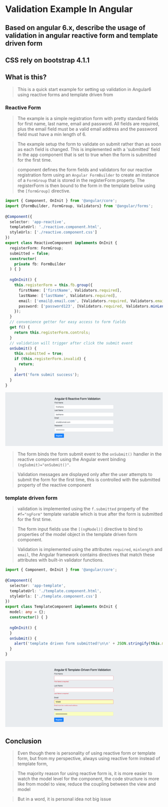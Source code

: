 # Validation Example In Angular

## Based on angular 6.x, describe the usage of validation in angular reactive form and template driven form

## CSS rely on bootstrap 4.1.1

## What is this?

> This is a quick start example for setting up validation in Angular6 using reactive forms and template driven from

### Reactive Form

> The example is a simple registration form with pretty standard fields for first name, last name, email and password. All fields are required, plus the email field must be a valid email address and the password field must have a min length of 6.
  
> The example setup the form to validate on submit rather than as soon as each field is changed. This is implemented with a 'submitted' field in the app component that is set to true when the form is submitted for the first time.

> component defines the form fields and validators for our reactive registration form using an `Angular FormBuilder` to create an instance of a `FormGroup` that is stored in the registerForm property. The registerForm is then bound to the form in the template below using the `[formGroup]` directive.

```typescript
import { Component, OnInit } from '@angular/core';
import {FormBuilder, FormGroup, Validators} from '@angular/forms';

@Component({
  selector: 'app-reactive',
  templateUrl: './reactive.component.html',
  styleUrls: ['./reactive.component.css']
})
export class ReactiveComponent implements OnInit {
  registerForm: FormGroup;
  submitted = false;
  constructor(
    private fb: FormBuilder
  ) { }

  ngOnInit() {
    this.registerForm = this.fb.group({
      firstName: ['firstName', Validators.required],
      lastName: ['lastName', Validators.required],
      email: ['email@.email.com', [Validators.required, Validators.email]],
      password: ['password123', [Validators.required, Validators.minLength(6)]]
    });
  }
  // convenience getter for easy access to form fields
  get f() {
    return this.registerForm.controls;
  }
  // validation will trigger after click the submit event
  onSubmit() {
    this.submitted = true;
    if (this.registerForm.invalid) {
      return;
    }
    alert('form submit success');
  }
}
```

![reactive form](src/assets/reactive-form.png)

> The form binds the form submit event to the `onSubmit()` handler in the reactive component using the Angular event binding `(ngSubmit)="onSubmit()"`. 

> Validation messages are displayed only after the user attempts to submit the form for the first time, this is controlled with the submitted property of the reactive component


### template driven form

> validation is implemented using the `f.submitted` property of the `#f="ngForm"` template variable which is true after the form is submitted for the first time.

> The form input fields use the `[(ngModel)]` directive to bind to properties of the model object in the template driven form component. 

> Validation is implemented using the attributes `required`, `minlength` and `email`, the Angular framework contains directives that match these attributes with built-in validator functions.
  
```typescript
import { Component, OnInit } from '@angular/core';

@Component({
  selector: 'app-template',
  templateUrl: './template.component.html',
  styleUrls: ['./template.component.css']
})
export class TemplateComponent implements OnInit {
  model: any = {};
  constructor() { }

  ngOnInit() {
  }
  onSubmit() {
    alert('template driven form submitted!\n\n' + JSON.stringify(this.model));
  }
}
```
![template driven form](src/assets/template-driven-form.png)


## Conclusion

> Even though there is personality of using reactive form or template form, but from my perspective, always using reactive form instead of template form, 

> The majority reason for using reactive form is, it is more easier to watch the model level for the component, the code structure is more like from model to view, reduce the coupling between the view and model

> But in a word, it is personal idea not big issue
